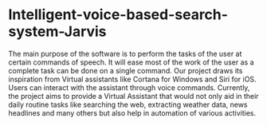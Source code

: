 # Intelligent-voice-based-search-system-Jarvis
The main purpose of the software is to perform the tasks of the user at certain commands of speech. It will ease most of the work of the user as a complete task can be done on a single command. Our project draws its inspiration from Virtual assistants like Cortana for Windows and Siri for iOS. Users can interact with the assistant through voice commands. Currently, the project aims to provide a Virtual Assistant that would not only aid in their daily routine tasks like searching the web, extracting weather data, news headlines and many others but also help in automation of various activities.
